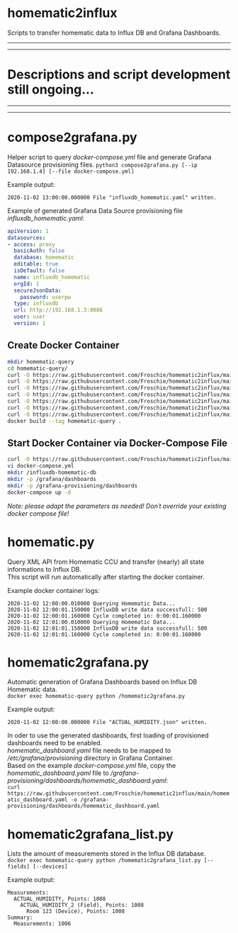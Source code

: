 # homematic2influx
Scripts to transfer homematic data to Influx DB and Grafana Dashboards.

-----
-----
# Descriptions and script development still ongoing...
-----
-----

# compose2grafana.py
Helper script to query *docker-compose.yml* file and generate Grafana Datasource provisioning files.
`python3 compose2grafana.py [--ip 192.168.1.4] [--file docker-compose.yml]`

Example output:
```
2020-11-02 13:00:00.000000 File "influxdb_homematic.yaml" written.
```

Example of generated Grafana Data Source provisioning file *influxdb_homematic.yaml*:
```yaml
apiVersion: 1
datasources:
- access: proxy
  basicAuth: false
  database: homematic
  editable: true
  isDefault: false
  name: influxdb_homematic
  orgId: 1
  secureJsonData:
    password: userpw
  type: influxdb
  url: http://192.168.1.3:8086
  user: user
  version: 1
```


## Create Docker Container
```bash
mkdir homematic-query
cd homematic-query/
curl -O https://raw.githubusercontent.com/Froschie/homematic2influx/main/Dockerfile
curl -O https://raw.githubusercontent.com/Froschie/homematic2influx/main/homematic.py
curl -O https://raw.githubusercontent.com/Froschie/homematic2influx/main/homematic_ignores.py
curl -O https://raw.githubusercontent.com/Froschie/homematic2influx/main/homematic2grafana.py
curl -O https://raw.githubusercontent.com/Froschie/homematic2influx/main/homematic2grafana_templates.py
curl -O https://raw.githubusercontent.com/Froschie/homematic2influx/main/homematic2grafana_list.py
curl -O https://raw.githubusercontent.com/Froschie/homematic2influx/main/homematic2grafana_dashboardconfig.py
docker build --tag homematic-query .
```


## Start Docker Container via Docker-Compose File
```bash
curl -O https://raw.githubusercontent.com/Froschie/homematic2influx/main/docker-compose.yml
vi docker-compose.yml
mkdir /influxdb-homematic-db
mkdir -p /grafana/dashboards
mkdir -p /grafana-provisioning/dashboards
docker-compose up -d
```
*Note: please adapt the parameters as needed! Don´t override your existing docker compose file!*


# homematic.py
Query XML API from Homematic CCU and transfer (nearly) all state informations to Influx DB.  
This script will run automatically after starting the docker container.

Example docker container logs:
```
2020-11-02 12:00:00.010000 Querying Homematic Data...
2020-11-02 12:00:01.150000 InfluxDB write data successfull: 500
2020-11-02 12:00:01.160000 Cycle completed in: 0:00:01.160000
2020-11-02 12:01:00.010000 Querying Homematic Data...
2020-11-02 12:01:01.150000 InfluxDB write data successfull: 500
2020-11-02 12:01:01.160000 Cycle completed in: 0:00:01.160000
```


# homematic2grafana.py
Automatic generation of Grafana Dashboards based on Influx DB Homematic data.  
`docker exec homematic-query python /homematic2grafana.py`

Example output:
```
2020-11-02 12:00:00.000000 File "ACTUAL_HUMIDITY.json" written.
```

In oder to use the generated dashboards, first loading of provisioned dashboards need to be enabled.  
*homematic_dashboard.yaml* file needs to be mapped to */etc/grafana/provisioning* directory in Grafana Container.  
Based on the example *docker-compose.yml* file, copy the *homematic_dashboard.yaml* file to */grafana-provisioning/dashboards/homematic_dashboard.yaml*:  
`curl https://raw.githubusercontent.com/Froschie/homematic2influx/main/homematic_dashboard.yaml -o /grafana-provisioning/dashboards/homematic_dashboard.yaml`


# homematic2grafana_list.py
Lists the amount of measurements stored in the Influx DB database.  
`docker exec homematic-query python /homematic2grafana_list.py [--fields] [--devices]`

Example output:
```
Measurements:
  ACTUAL_HUMIDITY, Points: 1008
    ACTUAL_HUMIDITY_2 (Field), Points: 1008
      Room 123 (Device), Points: 1008
Summary:
  Measurements: 1006
```
